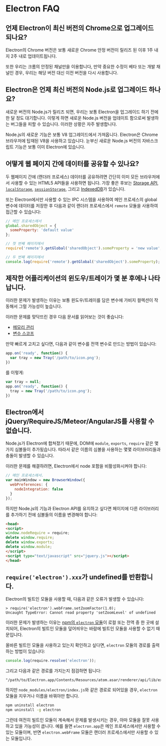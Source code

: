 # Electron FAQ

## 언제 Electron이 최신 버전의 Chrome으로 업그레이드 되나요?

Electron의 Chrome 버전은 보통 새로운 Chrome 안정 버전이 릴리즈 된 이후 1주 내지 2주
내로 업데이트됩니다.

또한 우리는 크롬의 안정된 채널만을 이용합니다, 만약 중요한 수정이 베타 또는 개발 채널인
경우, 우리는 해당 버전 대신 이전 버전을 다시 사용합니다.

## Electron은 언제 최신 버전의 Node.js로 업그레이드 하나요?

새로운 버전의 Node.js가 릴리즈 되면, 우리는 보통 Electron을 업그레이드 하기 전에 한
달 정도 대기합니다. 이렇게 하면 새로운 Node.js 버전을 업데이트 함으로써 발생하는
버그들을 피할 수 있습니다. 이러한 상황은 자주 발생합니다.

Node.js의 새로운 기능은 보통 V8 업그레이드에서 가져옵니다. Electron은 Chrome
브라우저에 탑재된 V8을 사용하고 있습니다. 눈부신 새로운 Node.js 버전의 자바스크립트
기능은 보통 이미 Electron에 있습니다.

## 어떻게 웹 페이지 간에 데이터를 공유할 수 있나요?

두 웹페이지 간에 (랜더러 프로세스) 데이터를 공유하려면 간단히 이미 모든 브라우저에서
사용할 수 있는 HTML5 API들을 사용하면 됩니다. 가장 좋은 후보는
[Storage API][storage], [`localStorage`][local-storage],
[`sessionStorage`][session-storage], 그리고 [IndexedDB][indexed-db]가 있습니다.

또는 Electron에서만 사용할 수 있는 IPC 시스템을 사용하여 메인 프로세스의 global
변수에 데이터를 저장한 후 다음과 같이 랜더러 프로세스에서 `remote` 모듈을 사용하여
접근할 수 있습니다:

```javascript
// 메인 프로세스에서
global.sharedObject = {
  someProperty: 'default value'
};
```

```javascript
// 첫 번째 페이지에서
require('remote').getGlobal('sharedObject').someProperty = 'new value';
```

```javascript
// 두 번째 페이지에서
console.log(require('remote').getGlobal('sharedObject').someProperty);
```

## 제작한 어플리케이션의 윈도우/트레이가 몇 분 후에나 나타납니다.

이러한 문제가 발생하는 이유는 보통 윈도우/트레이를 담은 변수에 가비지 컬렉션이 작동해서
그럴 가능성이 높습니다.

이러한 문제를 맞닥뜨린 경우 다음 문서를 읽어보는 것이 좋습니다:

* [메모리 관리][memory-management]
* [변수 스코프][variable-scope]

만약 빠르게 고치고 싶다면, 다음과 같이 변수를 전역 변수로 만드는 방법이 있습니다:

```javascript
app.on('ready', function() {
  var tray = new Tray('/path/to/icon.png');
})
```

를 이렇게:

```javascript
var tray = null;
app.on('ready', function() {
  tray = new Tray('/path/to/icon.png');
})
```

## Electron에서 jQuery/RequireJS/Meteor/AngularJS를 사용할 수 없습니다.

Node.js가 Electron에 합쳐졌기 때문에, DOM에 `module`, `exports`, `require` 같은
몇 가지 심볼들이 추가됬습니다. 따라서 같은 이름의 심볼을 사용하는 몇몇 라이브러리들과
충돌이 발생할 수 있습니다.

이러한 문제를 해결하려면, Electron에서 node 포함을 비활성화시켜야 합니다:

```javascript
// 메인 프로세스에서.
var mainWindow = new BrowserWindow({
  webPreferences: {
    nodeIntegration: false
  }
});
```

하지만 Node.js의 기능과 Electron API를 유지하고 싶다면 페이지에 다른 라이브러리를
추가하기 전에 심볼들의 이름을 변경해야 합니다:

```html
<head>
<script>
window.nodeRequire = require;
delete window.require;
delete window.exports;
delete window.module;
</script>
<script type="text/javascript" src="jquery.js"></script>
</head>
```

## `require('electron').xxx`가 undefined를 반환합니다.

Electron의 빌트인 모듈을 사용할 때, 다음과 같은 오류가 발생할 수 있습니다:

```
> require('electron').webFrame.setZoomFactor(1.0);
Uncaught TypeError: Cannot read property 'setZoomLevel' of undefined
```

이러한 문제가 발생하는 이유는 [npm의 `electron` 모듈][electron-module]이 로컬 또는
전역 중 한 곳에 설치되어, Electron의 빌트인 모듈을 덮어씌우는 바람에 빌트인 모듈을
사용할 수 없기 때문입니다.

올바른 빌트인 모듈을 사용하고 있는지 확인하고 싶다면, `electron` 모듈의 경로를
출력하는 방법이 있습니다:

```javascript
console.log(require.resolve('electron'));
```

그리고 다음과 같은 경로를 가지는지 점검하면 됩니다:

```
"/path/to/Electron.app/Contents/Resources/atom.asar/renderer/api/lib/exports/electron.js"
```

하지만 `node_modules/electron/index.js`와 같은 경로로 되어있을 경우, `electron`
모듈을 지우거나 이름을 바꿔야만 합니다.

```bash
npm uninstall electron
npm uninstall -g electron
```

그런데 여전히 빌트인 모듈이 계속해서 문제를 발생시키는 경우, 아마 모듈을 잘못 사용하고
있을 가능성이 큽니다. 예를 들면 `electron.app`은 메인 프로세스에서만 사용할 수 있는
모듈이며, 반면 `electron.webFrame` 모듈은 랜더러 프로세스에서만 사용할 수 있는
모듈입니다.

[memory-management]: https://developer.mozilla.org/ko/docs/Web/JavaScript/Memory_Management
[variable-scope]: https://msdn.microsoft.com/library/bzt2dkta(v=vs.94).aspx
[electron-module]: https://www.npmjs.com/package/electron
[storage]: https://developer.mozilla.org/en-US/docs/Web/API/Storage
[local-storage]: https://developer.mozilla.org/en-US/docs/Web/API/Window/localStorage
[session-storage]: https://developer.mozilla.org/en-US/docs/Web/API/Window/sessionStorage
[indexed-db]: https://developer.mozilla.org/en-US/docs/Web/API/IndexedDB_API
